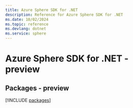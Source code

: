 ```yaml
---
title: Azure Sphere SDK for .NET
description: Reference for Azure Sphere SDK for .NET
ms.date: 10/02/2024
ms.topic: reference
ms.devlang: dotnet
ms.service: sphere
---
```

# Azure Sphere SDK for .NET - preview
## Packages - preview
[!INCLUDE [packages](sphere-index.md)]